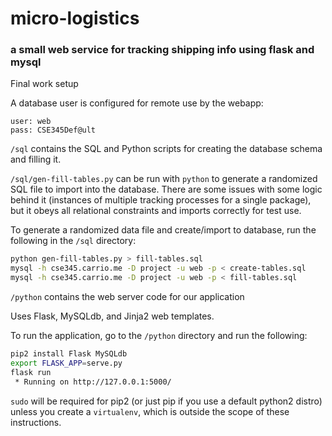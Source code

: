 # micro-logistics

### a small web service for tracking shipping info using flask and mysql

Final work setup

A database user is configured for remote use by the webapp:

```
user: web
pass: CSE345Def@ult
```

`/sql` contains the SQL and Python scripts for creating the database schema and filling it.

`/sql/gen-fill-tables.py` can be run with `python` to generate a randomized SQL file to import into the database. There are some issues with some logic behind it (instances of multiple tracking processes for a single package), but it obeys all relational constraints and imports correctly for test use. 

To generate a randomized data file and create/import to database, run the following in the `/sql` directory:

```bash
python gen-fill-tables.py > fill-tables.sql
mysql -h cse345.carrio.me -D project -u web -p < create-tables.sql
mysql -h cse345.carrio.me -D project -u web -p < fill-tables.sql
```

`/python` contains the web server code for our application

Uses Flask, MySQLdb, and Jinja2 web templates. 

To run the application, go to the `/python` directory and run the following: 

```bash
pip2 install Flask MySQLdb
export FLASK_APP=serve.py
flask run
 * Running on http://127.0.0.1:5000/
```

`sudo` will be required for pip2 (or just pip if you use a default python2 distro) unless you create a `virtualenv`, which is outside the scope of these instructions. 

